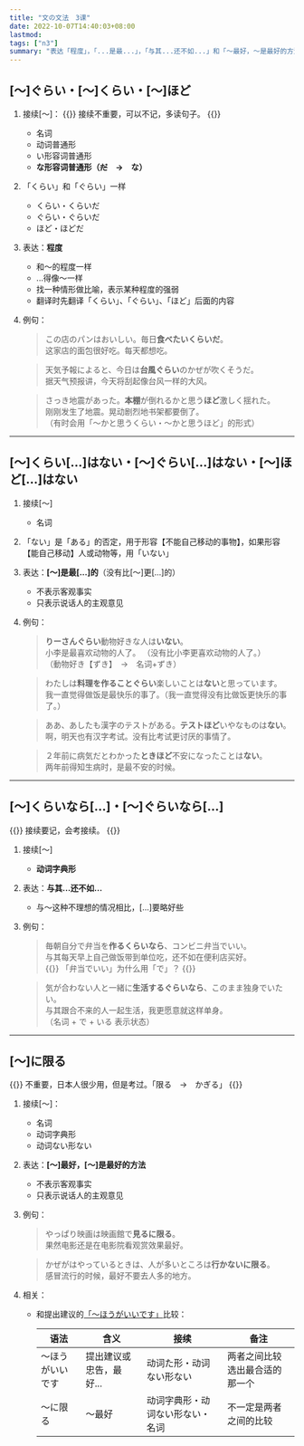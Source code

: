 ```yaml
---
title: "文の文法　3课"
date: 2022-10-07T14:40:03+08:00
lastmod: 
tags: ["n3"]
summary: "表达「程度」，「...是最...」，「与其...还不如...」和「～最好，～是最好的方法」"
---
```


## [〜]ぐらい・[〜]くらい・[〜]ほど
1. 接续[〜]：
{{<alert>}}
接续不重要，可以不记，多读句子。
{{</alert>}}
    - 名词
    - 动词普通形
    - い形容词普通形
    - **な形容词普通形（~~だ~~　→　な）**
2. 「くらい」和「ぐらい」一样
    - くらい・くらいだ
    - ぐらい・ぐらいだ
    - ほど・ほどだ
3. 表达：**程度**
    - 和～的程度一样
    - ...得像～一样
    - 找一种情形做比喻，表示某种程度的强弱
    - 翻译时先翻译「くらい」、「ぐらい」、「ほど」后面的内容
4. 例句：
    > この店のパンはおいしい。毎日**食べたいくらいだ**。  
      这家店的面包很好吃。每天都想吃。

    > 天気予報によると、今日は**台風ぐらい**のかぜが吹くそうだ。  
      据天气预报讲，今天将刮起像台风一样的大风。

    > さっき地震があった。**本棚**が倒れるかと思う**ほど**激しく揺れた。  
      刚刚发生了地震。晃动剧烈地书架都要倒了。  
     （有时会用「〜かと思うくらい・〜かと思うほど」的形式）

---
## [〜]くらい[...]はない・[〜]ぐらい[...]はない・[〜]ほど[...]はない
1. 接续[〜]
    - 名词
2. 「ない」是「ある」的否定，用于形容【不能自己移动的事物】，如果形容【能自己移动】人或动物等，用「いない」
3. 表达：**[〜]是最[...]的**（没有比[〜]更[...]的）
    - 不表示客观事实
    - 只表示说话人的主观意见
4. 例句：
    > **りーさんぐらい**動物好きな人は**いない**。  
      小李是最喜欢动物的人了。 （没有比小李更喜欢动物的人了。）  
     （動物好き【ずき】　→　名词+ずき）

    > わたしは**料理を作ることぐらい**楽しいことは**ない**と思っています。  
      我一直觉得做饭是最快乐的事了。（我一直觉得没有比做饭更快乐的事了。）

    > ああ、あしたも漢字のテストがある。**テストほど**いやなものは**ない**。  
      啊，明天也有汉字考试。没有比考试更讨厌的事情了。

    > ２年前に病気だとわかった**ときほど**不安になったことは**ない**。  
      两年前得知生病时，是最不安的时候。

---
## [〜]くらいなら[...]・[〜]ぐらいなら[...]
{{<alert>}}
接续要记，会考接续。
{{</alert>}}
1. 接续[〜]
    - **动词字典形**
2. 表达：**与其...还不如...**
    - 与～这种不理想的情况相比，[...]要略好些
3. 例句：
    > 毎朝自分で弁当を**作るくらいなら**、コンビニ弁当でいい。  
    与其每天早上自己做饭带到单位吃，还不如在便利店买好。  
   {{<alert>}}
   「弁当でいい」为什么用「で」？
   {{</alert>}}

   > 気が合わない人と一緒に**生活するぐらいなら**、このまま独身でいたい。  
     与其跟合不来的人一起生活，我更愿意就这样单身。  
     （名词 + で + いる 表示状态）

---
## [〜]に限る
{{<alert>}}
不重要，日本人很少用，但是考过。「限る　→　かぎる」
{{</alert>}}
1. 接续[〜]：
    - 名词
    - 动词字典形
    - 动词ない形ない
2. 表达：**[～]最好，[～]是最好的方法**
    - 不表示客观事实
    - 只表示说话人的主观意见
3. 例句：
    > やっぱり映画は映画館で**見るに限る**。  
      果然电影还是在电影院看观赏效果最好。

    > かぜがはやっているときは、人が多いところは**行かないに限る**。  
      感冒流行的时候，最好不要去人多的地方。
4. 相关：
    - 和提出建议的[「〜ほうがいいです」](/minnano/32/#动词た形动词ない形ないほうがいいです)比较：

        | 语法 | 含义 | 接续 | 备注 |
        | --- | --- | --- | --- |
        | 〜ほうがいいです | 提出建议或忠告，最好... | 动词た形・动词ない形ない | 两者之间比较选出最合适的那一个 |
        | 〜に限る | ～最好 | 动词字典形・动词ない形ない・名词 | 不一定是两者之间的比较 |